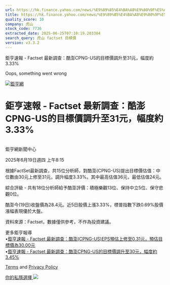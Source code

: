 ```yaml
---
url: https://hk.finance.yahoo.com/news/%E9%89%85%E4%BA%A8%E9%80%9F%E5%A0%B1-factset-%E6%9C%80%E6%96%B0%E8%AA%BF%E6%9F%A5-%E9%85%B7%E6%BE%8Ecpng-us%E7%9A%84%E7%9B%AE%E6%A8%99%E5%83%B9%E8%AA%BF%E5%8D%87%E8%87%B331%E5%85%83-121524957.html
title: https://hk.finance.yahoo.com/news/%E9%89%85%E4%BA%A8%E9%80%9F%E5%A0%B1-factset-%E6%9C%80%E6%96%B0%E8
quality_score: 10
company: 虎山
stock_code: 7736
extracted_date: 2025-06-25T07:10:19.203384
search_query: 虎山 factset 目標價
version: v3.3.2
---
```


鉅亨速報 - Factset 最新調查：酷澎CPNG-US的目標價調升至31元，幅度約3.33% 


Oops, something went wrong

 

[![鉅亨網](https://s.yimg.com/ny/api/res/1.2/UM5hrThmhlnSiBO4o4qlLg--/YXBwaWQ9aGlnaGxhbmRlcjt3PTE0NjtoPTQ4O2NmPXdlYnA-/https://s.yimg.com/os/creatr-uploaded-images/2020-01/147c7630-36ab-11ea-ae7c-5ee7a0016555)](http://www.cnyes.com/ "鉅亨網")

# 鉅亨速報 - Factset 最新調查：酷澎CPNG-US的目標價調升至31元，幅度約3.33%

![](data:image/gif;base64,R0lGODlhAQABAIAAAAAAAP///ywAAAAAAQABAAACAUwAOw==)

鉅亨網新聞中心

2025年6月19日週四 上午8:15

根據FactSet最新調查，共15位分析師，對酷澎(CPNG-US)提出目標價估值：中位數由30元上修至31元，調升幅度3.33%。其中最高估值36元，最低估值24元。

綜合評級 - 共有18位分析師給予酷澎評價：積極樂觀13位、保持中立5位、保守悲觀0位。

酷澎今(19日)收盤價為28.4元。近5日股價上漲3.33%，標普指數下跌0.69%股價漲幅表現優於大盤。

資料來源：Factset，數據僅供參考，不作為投資建議。

更多鉅亨報導  
•[鉅亨速報 - Factset 最新調查：酷澎(CPNG-US)EPS預估上修至0.31元，預估目標價為30.00元](https://news.cnyes.com/news/id/5996391?utm_source=yahoo&utm_medium=RSS&utm_campaign=relate)  
•[鉅亨速報 - Factset 最新調查：酷澎CPNG-US的目標價調升至30元，幅度約3.45%](https://news.cnyes.com/news/id/5996389?utm_source=yahoo&utm_medium=RSS&utm_campaign=relate)

[Terms](https://guce.yahoo.com/terms?locale=zh-Hant-HK)  and [Privacy Policy](https://guce.yahoo.com/privacy-policy?locale=zh-Hant-HK)

[你的私隱選擇 ![](https://s.yimg.com/dv/static/siteApp/img/privacy-choice-control.png)](https://guce.yahoo.com/state-controls?locale=zh-Hant-HK&state=VA)